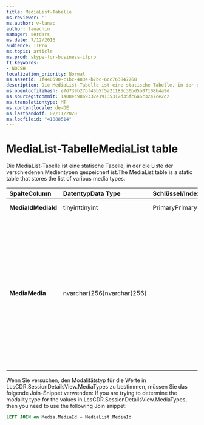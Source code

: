 ```yaml
---
title: MediaList-Tabelle
ms.reviewer: ''
ms.author: v-lanac
author: lanachin
manager: serdars
ms.date: 7/12/2016
audience: ITPro
ms.topic: article
ms.prod: skype-for-business-itpro
f1.keywords:
- NOCSH
localization_priority: Normal
ms.assetid: 1f440590-c1bc-483e-b7bc-6cc763847768
description: Die MediaList-Tabelle ist eine statische Tabelle, in der die Liste der verschiedenen Medientypen gespeichert ist.
ms.openlocfilehash: e7d739b27bf45b5f5a21183c30bd5b07108b4a9d
ms.sourcegitcommit: 1a08ec9069332e19135312d35fc6a6c3247ce2d2
ms.translationtype: MT
ms.contentlocale: de-DE
ms.lasthandoff: 02/11/2020
ms.locfileid: "41888514"
---
```

# <a name="medialist-table"></a><span data-ttu-id="2eb7f-103">MediaList-Tabelle</span><span class="sxs-lookup"><span data-stu-id="2eb7f-103">MediaList table</span></span>
 
<span data-ttu-id="2eb7f-104">Die MediaList-Tabelle ist eine statische Tabelle, in der die Liste der verschiedenen Medientypen gespeichert ist.</span><span class="sxs-lookup"><span data-stu-id="2eb7f-104">The MediaList table is a static table that stores the list of various media types.</span></span>
  
|<span data-ttu-id="2eb7f-105">**Spalte**</span><span class="sxs-lookup"><span data-stu-id="2eb7f-105">**Column**</span></span>|<span data-ttu-id="2eb7f-106">**Datentyp**</span><span class="sxs-lookup"><span data-stu-id="2eb7f-106">**Data Type**</span></span>|<span data-ttu-id="2eb7f-107">**Schlüssel/Index**</span><span class="sxs-lookup"><span data-stu-id="2eb7f-107">**Key/Index**</span></span>|<span data-ttu-id="2eb7f-108">**Details**</span><span class="sxs-lookup"><span data-stu-id="2eb7f-108">**Details**</span></span>|
|:-----|:-----|:-----|:-----|
|<span data-ttu-id="2eb7f-109">**MediaId**</span><span class="sxs-lookup"><span data-stu-id="2eb7f-109">**MediaId**</span></span> <br/> |<span data-ttu-id="2eb7f-110">tinyint</span><span class="sxs-lookup"><span data-stu-id="2eb7f-110">tinyint</span></span>  <br/> |<span data-ttu-id="2eb7f-111">Primary</span><span class="sxs-lookup"><span data-stu-id="2eb7f-111">Primary</span></span>  <br/> |<span data-ttu-id="2eb7f-112">Werte: 1-7</span><span class="sxs-lookup"><span data-stu-id="2eb7f-112">Values: 1-7</span></span>  <br/> |
|<span data-ttu-id="2eb7f-113">**Media**</span><span class="sxs-lookup"><span data-stu-id="2eb7f-113">**Media**</span></span> <br/> |<span data-ttu-id="2eb7f-114">nvarchar(256)</span><span class="sxs-lookup"><span data-stu-id="2eb7f-114">nvarchar(256)</span></span>  <br/> || <span data-ttu-id="2eb7f-115">Statische Zuordnung von MediaID- und Media-Werten</span><span class="sxs-lookup"><span data-stu-id="2eb7f-115">Static mapping of MediaID and Media values:</span></span> <br/>  <span data-ttu-id="2eb7f-116">1 – Sofortnachrichten</span><span class="sxs-lookup"><span data-stu-id="2eb7f-116">1 -- IM</span></span> <br/>  <span data-ttu-id="2eb7f-117">2-Dateiübertragung</span><span class="sxs-lookup"><span data-stu-id="2eb7f-117">2 - File Transfer</span></span> <br/>  <span data-ttu-id="2eb7f-118">3 – Remote Unterstützung</span><span class="sxs-lookup"><span data-stu-id="2eb7f-118">3 - Remote Assistance</span></span> <br/>  <span data-ttu-id="2eb7f-119">4 – Anwendungsfreigabe</span><span class="sxs-lookup"><span data-stu-id="2eb7f-119">4 - Application Sharing</span></span> <br/>  <span data-ttu-id="2eb7f-120">5 – Audio</span><span class="sxs-lookup"><span data-stu-id="2eb7f-120">5 -- Audio</span></span> <br/>  <span data-ttu-id="2eb7f-121">6 – Video</span><span class="sxs-lookup"><span data-stu-id="2eb7f-121">6 -- Video</span></span> <br/>  <span data-ttu-id="2eb7f-122">7-App-Einladung</span><span class="sxs-lookup"><span data-stu-id="2eb7f-122">7 - App Invite</span></span> <br/> |
   
<span data-ttu-id="2eb7f-123">Wenn Sie versuchen, den Modalitätstyp für die Werte in LcsCDR.SessionDetailsView.MediaTypes zu bestimmen, müssen Sie das folgende Join-Snippet verwenden: </span><span class="sxs-lookup"><span data-stu-id="2eb7f-123">If you are trying to determine the modality type for the values in LcsCDR.SessionDetailsView.MediaTypes, then you need to use the following Join snippet:</span></span> 
  
```SQL
LEFT JOIN on Media.MediaId = MediaList.MediaId
```

